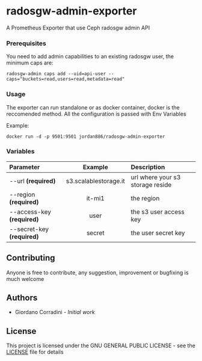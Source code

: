 # radosgw-admin-exporter
A Prometheus Exporter that use Ceph radosgw admin API

### Prerequisites

You need to add admin capabilities to an existing radosgw user, the minimum caps are:

```
radosgw-admin caps add --uid=api-user --caps="buckets=read,users=read,metadata=read"
```

### Usage

The exporter can run standalone or as docker container, docker is the reccomended method.
All the configuration is passed with Env Variables

Example:
```
docker run -d -p 9501:9501 jordan886/radosgw-admin-exporter
```
### Variables ###

| Parameter                     | Example                | Description  |	
| :-----------------------------|:----------------------:|:-------------|
| --url **(required)** 	        |	s3.scalablestorage.it  | url where your s3 storage reside |
| --region **(required)** 	    |	it-mi1                 | the region |
| --access-key **(required)**   | user                   | the s3 user access key |
| --secret-key **(required)** 	|	secret                 | the user secret key |


## Contributing

Anyone is free to contribute, any suggestion, improvement or bugfixing is much welcome

## Authors

* Giordano Corradini - *Initial work*


## License

This project is licensed under the GNU GENERAL PUBLIC LICENSE - see the [LICENSE](LICENSE) file for details
